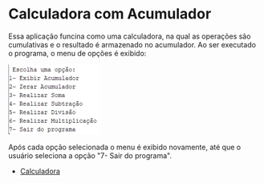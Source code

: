 # Calculadora com Acumulador

Essa aplicação funcina como uma calculadora, na qual as operações são cumulativas e o resultado é armazenado no acumulador. Ao ser executado o programa, o menu de opções é exibido:

![Menu](./menu_calculadora.PNG)

Após cada opção selecionada o menu é exibido novamente, até que o usuário seleciona a opção "7- Sair do programa".


* [Calculadora](./calculadora.asm)

